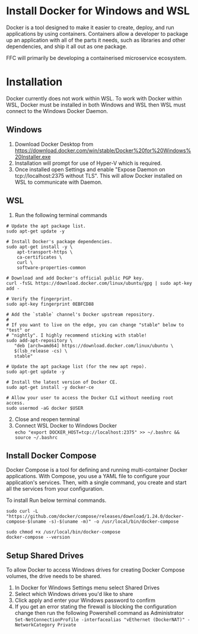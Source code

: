# Install Docker for Windows and WSL
Docker is a tool designed to make it easier to create, deploy, and run applications by using containers. Containers allow a developer to package up an application with all of the parts it needs, such as libraries and other dependencies, and ship it all out as one package.

FFC will primarily be developing a containerised microservice ecosystem. 

# Installation
Docker currently does not work within WSL.  To work with Docker within WSL, Docker must be installed in both Windows and WSL then WSL must connect to the Windows Docker Daemon.

## Windows
1. Download Docker Desktop from https://download.docker.com/win/stable/Docker%20for%20Windows%20Installer.exe
1. Installation will prompt for use of Hyper-V which is required.
1. Once installed open Settings and enable "Expose Daemon on tcp://localhost:2375 without TLS".  This will allow Docker installed on WSL to communicate with Daemon.

## WSL
1. Run the following terminal commands
```
# Update the apt package list.
sudo apt-get update -y

# Install Docker's package dependencies.
sudo apt-get install -y \
    apt-transport-https \
    ca-certificates \
    curl \
    software-properties-common

# Download and add Docker's official public PGP key.
curl -fsSL https://download.docker.com/linux/ubuntu/gpg | sudo apt-key add -

# Verify the fingerprint.
sudo apt-key fingerprint 0EBFCD88

# Add the `stable` channel's Docker upstream repository.
#
# If you want to live on the edge, you can change "stable" below to "test" or
# "nightly". I highly recommend sticking with stable!
sudo add-apt-repository \
   "deb [arch=amd64] https://download.docker.com/linux/ubuntu \
   $(lsb_release -cs) \
   stable"

# Update the apt package list (for the new apt repo).
sudo apt-get update -y

# Install the latest version of Docker CE.
sudo apt-get install -y docker-ce

# Allow your user to access the Docker CLI without needing root access.
sudo usermod -aG docker $USER
```

2. Close and reopen terminal
1. Connect WSL Docker to Windows Docker  
  `echo "export DOCKER_HOST=tcp://localhost:2375" >> ~/.bashrc && source ~/.bashrc`

## Install Docker Compose
Docker Compose is a tool for defining and running multi-container Docker applications. With Compose, you use a YAML file to configure your application's services. Then, with a single command, you create and start all the services from your configuration.

To install Run below terminal commands.
```
sudo curl -L "https://github.com/docker/compose/releases/download/1.24.0/docker-compose-$(uname -s)-$(uname -m)" -o /usr/local/bin/docker-compose
```
`sudo chmod +x /usr/local/bin/docker-compose`  
`docker-compose --version`

## Setup Shared Drives
To allow Docker to access Windows drives for creating Docker Compose volumes, the drive needs to be shared.

1. In Docker for Windows Settings menu select Shared Drives
2. Select which Windows drives you'd like to share
3. Click apply and enter your Windows password to confirm
4. If you get an error stating the firewall is blocking the configuration change then run the following Powershell command as Administrator
   `Set-NetConnectionProfile -interfacealias "vEthernet (DockerNAT)" -NetworkCategory Private`
